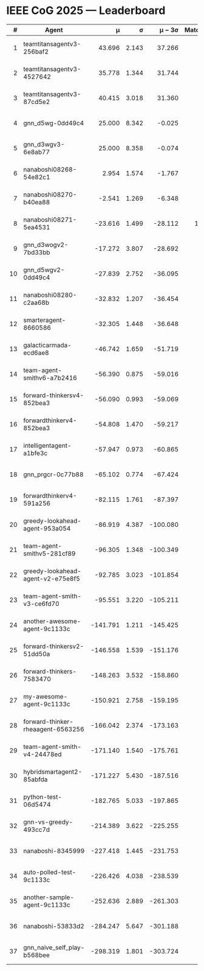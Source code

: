 # IEEE CoG 2025 — Leaderboard

| # | Agent | μ | σ | μ − 3σ | Matches | Updated |
|---:|---|---:|---:|---:|---:|---|
| 1 | teamtitansagentv3-256baf2 | 43.696 | 2.143 | 37.266 | 520 | 2025-08-28 17:37 |
| 2 | teamtitansagentv3-4527642 | 35.778 | 1.344 | 31.744 | 660 | 2025-08-28 17:37 |
| 3 | teamtitansagentv3-87cd5e2 | 40.415 | 3.018 | 31.360 | 760 | 2025-08-28 17:37 |
| 4 | gnn_d5wg-0dd49c4 | 25.000 | 8.342 | -0.025 | 20 | 2025-08-28 17:37 |
| 5 | gnn_d3wgv3-6e8ab77 | 25.000 | 8.358 | -0.074 | 60 | 2025-08-28 17:37 |
| 6 | nanaboshi08268-54e82c1 | 2.954 | 1.574 | -1.767 | 700 | 2025-08-28 17:37 |
| 7 | nanaboshi08270-b40ea88 | -2.541 | 1.269 | -6.348 | 800 | 2025-08-28 17:37 |
| 8 | nanaboshi08271-5ea4531 | -23.616 | 1.499 | -28.112 | 1020 | 2025-08-28 17:37 |
| 9 | gnn_d3wogv2-7bd33bb | -17.272 | 3.807 | -28.692 | 28 | 2025-08-28 17:37 |
| 10 | gnn_d5wgv2-0dd49c4 | -27.839 | 2.752 | -36.095 | 20 | 2025-08-28 17:37 |
| 11 | nanaboshi08280-c2aa68b | -32.832 | 1.207 | -36.454 | 940 | 2025-08-28 17:37 |
| 12 | smarteragent-8660586 | -32.305 | 1.448 | -36.648 | 684 | 2025-08-28 17:37 |
| 13 | galacticarmada-ecd6ae8 | -46.742 | 1.659 | -51.719 | 720 | 2025-08-28 17:37 |
| 14 | team-agent-smithv6-a7b2416 | -56.390 | 0.875 | -59.016 | 900 | 2025-08-28 17:37 |
| 15 | forward-thinkersv4-852bea3 | -56.090 | 0.993 | -59.069 | 488 | 2025-08-28 17:37 |
| 16 | forwardthinkerv4-852bea3 | -54.808 | 1.470 | -59.217 | 618 | 2025-08-28 17:37 |
| 17 | intelligentagent-a1bfe3c | -57.947 | 0.973 | -60.865 | 600 | 2025-08-28 17:37 |
| 18 | gnn_prgcr-0c77b88 | -65.102 | 0.774 | -67.424 | 540 | 2025-08-28 17:37 |
| 19 | forwardthinkerv4-591a256 | -82.115 | 1.761 | -87.397 | 790 | 2025-08-28 17:37 |
| 20 | greedy-lookahead-agent-953a054 | -86.919 | 4.387 | -100.080 | 804 | 2025-08-28 17:37 |
| 21 | team-agent-smithv5-281cf89 | -96.305 | 1.348 | -100.349 | 600 | 2025-08-28 17:37 |
| 22 | greedy-lookahead-agent-v2-e75e8f5 | -92.785 | 3.023 | -101.854 | 784 | 2025-08-28 17:37 |
| 23 | team-agent-smith-v3-ce6fd70 | -95.551 | 3.220 | -105.211 | 798 | 2025-08-28 17:37 |
| 24 | another-awesome-agent-9c1133c | -141.791 | 1.211 | -145.425 | 580 | 2025-08-28 17:37 |
| 25 | forward-thinkersv2-51dd50a | -146.558 | 1.539 | -151.176 | 724 | 2025-08-28 17:37 |
| 26 | forward-thinkers-7583470 | -148.263 | 3.532 | -158.860 | 620 | 2025-08-28 17:37 |
| 27 | my-awesome-agent-9c1133c | -150.921 | 2.758 | -159.195 | 660 | 2025-08-28 17:37 |
| 28 | forward-thinker-rheaagent-6563256 | -166.042 | 2.374 | -173.163 | 824 | 2025-08-28 17:37 |
| 29 | team-agent-smith-v4-24478ed | -171.140 | 1.540 | -175.761 | 718 | 2025-08-28 17:37 |
| 30 | hybridsmartagent2-85abfda | -171.227 | 5.430 | -187.516 | 776 | 2025-08-28 17:37 |
| 31 | python-test-06d5474 | -182.765 | 5.033 | -197.865 | 600 | 2025-08-28 17:37 |
| 32 | gnn-vs-greedy-493cc7d | -214.389 | 3.622 | -225.255 | 580 | 2025-08-28 17:37 |
| 33 | nanaboshi-8345999 | -227.418 | 1.445 | -231.753 | 680 | 2025-08-28 17:37 |
| 34 | auto-polled-test-9c1133c | -226.426 | 4.038 | -238.539 | 840 | 2025-08-28 17:37 |
| 35 | another-sample-agent-9c1133c | -252.636 | 2.889 | -261.303 | 740 | 2025-08-28 17:37 |
| 36 | nanaboshi-53833d2 | -284.247 | 5.647 | -301.188 | 700 | 2025-08-28 17:37 |
| 37 | gnn_naive_self_play-b568bee | -298.319 | 1.801 | -303.724 | 420 | 2025-08-28 17:37 |
